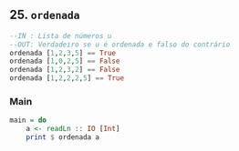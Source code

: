 ## 25. `ordenada`
```hs
--IN : Lista de números u
--OUT: Verdadeiro se u é ordenada e falso do contrário
ordenada [1,2,3,5] == True
ordenada [1,0,2,5] == False
ordenada [1,2,3,2] == False
ordenada [1,2,2,2,5] == True
```


<!--MAIN_BEGIN-->
### Main
```hs
main = do
    a <- readLn :: IO [Int]
    print $ ordenada a

```
<!--MAIN_END-->
